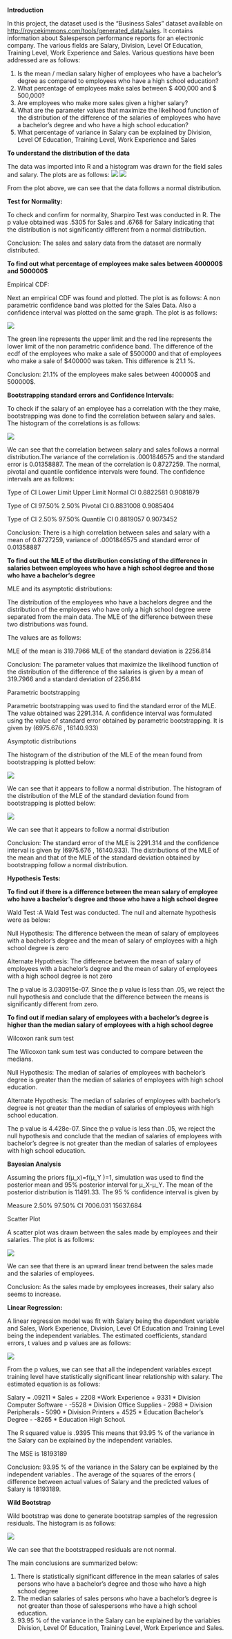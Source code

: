 
**Introduction**

In this project, the dataset used is the “Business Sales” dataset available on http://roycekimmons.com/tools/generated_data/sales.  It contains information about Salesperson performance reports for an electronic company. The various fields are Salary, Division, Level Of Education, Training Level, Work Experience and Sales.
Various questions have been addressed are as follows:


1) Is the mean / median salary higher of employees who have a bachelor’s degree as compared to employees who have a high school education?
2) What percentage of employees make sales between $ 400,000 and $ 500,000?
3) Are employees who make more sales given a higher salary?
4) What are the parameter values that maximize the likelihood function of the distribution of the difference of the salaries of employees who have a bachelor’s degree and who have a high school education?
5) What percentage of variance in Salary can be explained by Division, Level Of Education, Training Level, Work Experience and Sales


**To understand the distribution of the data**

The data was imported into R and a histogram was drawn for the field sales and salary. The plots are as follows:
<img src="Histogram Sales.png"/>                                 <img src="Histogram Salary.png"/>


From the plot above, we can see that the data follows a normal distribution.

**Test for Normality:**

To check and confirm for normality, Sharpiro Test was conducted in R. The p value obtained was .5305 for Sales and .6768 for Salary indicating that the distribution is not significantly different from a normal distribution.

Conclusion: The sales and salary data from the dataset are normally distributed. 

**To find out what percentage of employees make sales between 400000$ and 500000$**

Empirical CDF:

Next an empirical CDF was found and plotted. The plot is as follows:
A non parametric confidence band was plotted for the Sales Data.  Also a confidence interval was plotted on the same graph. The plot is as follows:


<img src="ecdf Sales.png"/>


The green line represents the upper limit and the red line represents the lower limit of the non parametric confidence band.
The difference of the ecdf of the employees who make a sale of $500000 and that of employees who make a sale of $400000 was taken. This difference is 21.1 %.

Conclusion: 21.1% of the employees make sales between 400000$ and 500000$.


**Bootstrapping standard errors and Confidence Intervals:**

To check if the salary of an employee has a correlation with the they make, bootstrapping was done to find the correlation between salary and sales. The histogram of the correlations is as follows:

<img src="Histogram Of Correlations.png"/>



We can see that the correlation between salary and sales follows a normal distribution.The variance of the correlation is .0001846575 and the standard error is 0.01358887. The mean of the correlation is 0.8727259. The normal, pivotal and quantile confidence intervals were found. The confidence intervals are as follows:


Type of CI	Lower Limit	Upper Limit
Normal CI	0.8822581	0.9081879

Type of CI	97.50%	2.50%
Pivotal CI	0.8831008	0.9085404

Type of CI	2.50%	97.50%
Quantile CI	0.8819057	0.9073452

Conclusion: There is a high correlation between sales and salary with a mean of 0.8727259, variance of .0001846575 and standard error of 0.01358887

**To find out the MLE of the distribution consisting of the difference in salaries between employees who have a high school degree and those who have a bachelor’s degree**

MLE and its asymptotic distributions:

The distribution of the employees who have a bachelors degree and the distribution of the employees who have only a high school degree were separated from the main data. The MLE of the difference between these two distributions was found.

The values are as follows:

MLE of the mean is 319.7966
MLE of the standard deviation is 2256.814

Conclusion: The parameter values that maximize the likelihood function of the distribution of the difference of the salaries is given by a mean of  319.7966 and a standard deviation of 2256.814

Parametric bootstrapping

Parametric bootstrapping was used to find the standard error  of the MLE. The value obtained was 2291.314. A confidence interval was formulated using the value of standard error obtained by parametric bootstrapping. It is given by (6975.676 , 16140.933)

Asymptotic distributions

The histogram of the distribution of the MLE of the mean found from bootstrapping is plotted below:

<img src="Histogram MLE.png"/>

We can see that it appears to follow a normal distribution. The histogram of the distribution of the MLE of the standard deviation found from bootstrapping is plotted below:

<img src="Histogram MLE Standard Dev.png"/>

We can see that it appears to follow a normal distribution

Conclusion: The standard error of the MLE is 2291.314 and the confidence interval is given  by (6975.676 , 16140.933). The distributions of the MLE of the mean and that of the MLE of the standard deviation obtained by bootstrapping follow a normal distribution.
                                                           
                                                           
**Hypothesis Tests:**

**To find out if there is a difference between the mean salary of employee who have a bachelor’s degree and those who have a high school degree**

Wald Test  :A Wald Test was conducted. The null and alternate hypothesis were as below:

Null Hypothesis: The difference between the mean of salary of employees with a bachelor’s degree and the mean of salary of employees with a high school degree is zero

Alternate Hypothesis: The difference between the mean of salary of employees with a bachelor’s degree and the mean of salary of employees with a high school degree is not zero

The p value is 3.030915e-07. Since the p value is less than .05, we reject the null hypothesis and conclude that the difference between the means is significantly different from zero.

**To find out if median salary of employees with a bachelor’s degree is higher than the median salary of employees with a high school degree**

Wilcoxon rank sum test

The Wilcoxon tank sum test was conducted to compare between the medians.

Null Hypothesis: The median of salaries of employees with bachelor’s degree is greater than the median of salaries of employees with high school education.

Alternate Hypothesis: The median of salaries of employees with bachelor’s degree is not greater than the median of salaries of employees with high school education.

The p value is 4.428e-07. Since the p value is less than .05, we reject the null hypothesis and conclude that the median of salaries of employees with bachelor’s degree is not greater than the median of salaries of employees with high school education.

**Bayesian Analysis**

Assuming the priors f(μ_x)=f(μ_Y )=1, simulation was used to find the posterior mean and 95% posterior interval for  μ_X-μ_Y. The mean of the posterior distribution is 11491.33. The 95 % confidence interval is given by

Measure	2.50%	 97.50%
CI	7006.031	15637.684

Scatter Plot

A scatter plot was drawn between the sales made by employees and their salaries. The plot is as follows:  


<img src="Scatter plot.png"/>


   
We can see that there is an upward linear trend between the sales made and the salaries of employees.  

Conclusion: As the sales made by employees increases, their salary also seems to increase.


**Linear Regression:**

A linear regression model was fit with Salary being the dependent variable and Sales, Work Experience, Division, Level Of Education and Training Level being the independent variables. The estimated coefficients, standard errors, t values and p values are as follows:

<img src="linear regression.PNG"/>




From the p values, we can see that all the independent variables except training level have statistically significant linear relationship with salary. The estimated equation is as follows: 

Salary = .09211 * Sales + 2208 *Work Experience + 9331 * Division Computer Software - -5528 * Division Office Supplies - 2988 * Division Peripherals   - 5090 * Division Printers + 4525 * Education Bachelor’s Degree - -8265 * Education High School.

The R squared value is .9395
This means that 93.95 % of the variance in the Salary can be explained by the independent variables.

The MSE is 18193189

Conclusion: 93.95 % of the variance in the Salary can be explained by the independent variables . The average of the squares of the errors ( difference between actual values of Salary and the predicted values of Salary is 18193189.

**Wild Bootstrap**

Wild bootstrap was done to generate bootstrap samples of the regression residuals. The histogram is as follows:

<img src="Wild Bootstrap.png"/>

We can see that the bootstrapped residuals are not normal.



The main conclusions are summarized below:

1)	There is statistically significant difference in the mean salaries of sales persons who have a bachelor’s degree and those who have a high school degree
2)	The median salaries of sales persons who have  a bachelor’s degree is not greater than those of salespersons who have a high school education.
3)	93.95 % of the variance in the Salary can be explained by the variables Division, Level Of Education, Training Level, Work Experience and Sales.



